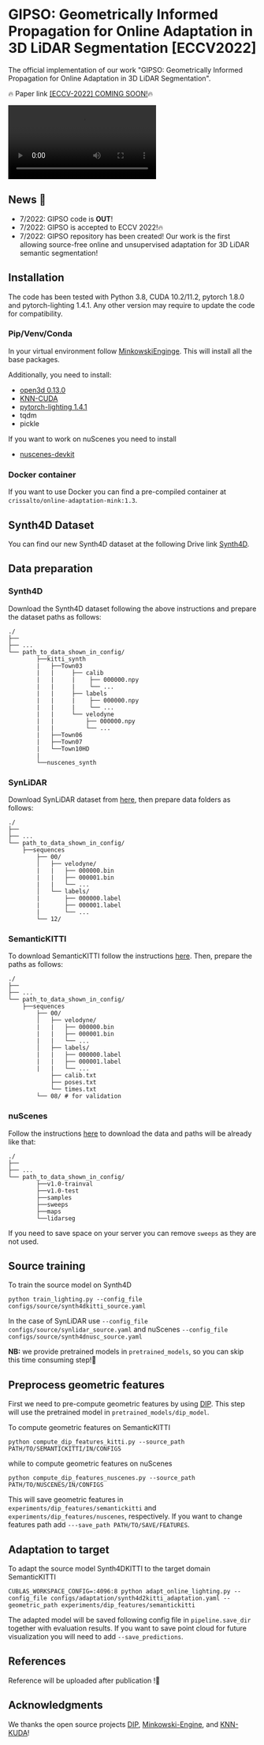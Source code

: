 # **GIPSO: Geometrically Informed Propagation for Online Adaptation in 3D LiDAR Segmentation [ECCV2022]**

The official implementation of our work "GIPSO: Geometrically Informed Propagation for Online Adaptation in 3D LiDAR Segmentation".

:fire: Paper link [[ECCV-2022] COMING SOON!]():fire:




![video](https://user-images.githubusercontent.com/56728964/177361919-9e2f72f2-05cc-4e07-8ff5-7e5f0423aa42.mov)





## News :bell:

- 7/2022: GIPSO code is **OUT**!
- 7/2022: GIPSO is accepted to ECCV 2022!:fire:
- 7/2022: GIPSO repository has been created! Our work is the first allowing source-free online and unsupervised adaptation for 3D LiDAR semantic segmentation!


## Installation
The code has been tested with Python 3.8, CUDA 10.2/11.2, pytorch 1.8.0 and pytorch-lighting 1.4.1.
Any other version may require to update the code for compatibility.

### Pip/Venv/Conda
In your virtual environment follow [MinkowskiEnginge](https://github.com/NVIDIA/MinkowskiEngine).
This will install all the base packages.

Additionally, you need to install:
- [open3d 0.13.0](http://www.open3d.org)
- [KNN-CUDA](https://github.com/unlimblue/KNN_CUDA)
- [pytorch-lighting 1.4.1](https://www.pytorchlightning.ai)
- tqdm
- pickle

If you want to work on nuScenes you need to install
- [nuscenes-devkit](https://github.com/nutonomy/nuscenes-devkit)

### Docker container
If you want to use Docker you can find a pre-compiled container at ```crissalto/online-adaptation-mink:1.3```.

## Synth4D Dataset
You can find our new Synth4D dataset at the following Drive link [Synth4D]().


## Data preparation

### Synth4D
Download the Synth4D dataset following the above instructions and prepare the dataset paths as follows:
```
./
├── 
├── ...
└── path_to_data_shown_in_config/
		├──kitti_synth
        |   ├──Town03
        |   |     ├── calib
        |   |     |    ├── 000000.npy
        |   |     |    └── ... 
        |   |     ├── labels
        |   |     |    ├── 000000.npy
        |   |     |    └── ...
        |   |     └── velodyne
        |   |         ├── 000000.npy
        |   |         └── ...
        |   ├──Town06
        |   ├──Town07
        |   └──Town10HD
        |
		└──nuscenes_synth
```


### SynLiDAR
Download SynLiDAR dataset from [here](), then prepare data folders as follows:
```
./
├── 
├── ...
└── path_to_data_shown_in_config/
    ├──sequences
        ├── 00/           
        │   ├── velodyne/	
        |   |	├── 000000.bin
        |   |	├── 000001.bin
        |   |	└── ...
        │   └── labels/ 
        |       ├── 000000.label
        |       ├── 000001.label
        |       └── ...
        └── 12/
```

### SemanticKITTI
To download SemanticKITTI follow the instructions [here](http://www.semantic-kitti.org). Then, prepare the paths as follows:
```
./
├── 
├── ...
└── path_to_data_shown_in_config/
    ├──sequences
        ├── 00/           
        │   ├── velodyne/	
        |   |	├── 000000.bin
        |   |	├── 000001.bin
        |   |	└── ...
        │   ├── labels/ 
        |   |   ├── 000000.label
        |   |   ├── 000001.label
        |   |   └── ...
            ├── calib.txt
            ├── poses.txt
            └── times.txt
        └── 08/ # for validation
```

### nuScenes
Follow the instructions [here](https://www.nuscenes.org/nuscenes#download) to download the data and paths will be already like that:
```
./
├── 
├── ...
└── path_to_data_shown_in_config/
		├──v1.0-trainval
		├──v1.0-test
		├──samples
		├──sweeps
		├──maps
		└──lidarseg
```
If you need to save space on your server you can remove ``sweeps`` as they are not used.


## Source training

To train the source model on Synth4D
```
python train_lighting.py --config_file configs/source/synth4dkitti_source.yaml
```
In the case of SynLiDAR use ``--config_file configs/source/synlidar_source.yaml`` and nuScenes ``--config_file configs/source/synth4dnusc_source.yaml``

**NB:** we provide pretrained models in ```pretrained_models```, so you can skip this time consuming step!:rocket:

## Preprocess geometric features
First we need to pre-compute geometric features by using [DIP](https://github.com/fabiopoiesi/dip). This step will use the pretrained model in ```pretrained_models/dip_model```.

To compute geometric features on SemanticKITTI

```
python compute_dip_features_kitti.py --source_path PATH/TO/SEMANTICKITTI/IN/CONFIGS
```
while to compute geometric features on nuScenes
```
python compute_dip_features_nuscenes.py --source_path PATH/TO/NUSCENES/IN/CONFIGS
```

This will save geometric features in ```experiments/dip_features/semantickitti``` and ```experiments/dip_features/nuscenes```, respectively.
If you want to change features path add ```---save_path PATH/TO/SAVE/FEATURES```.

## Adaptation to target

To adapt the source model Synth4DKITTI to the target domain SemanticKITTI

```
CUBLAS_WORKSPACE_CONFIG=:4096:8 python adapt_online_lighting.py --config_file configs/adaptation/synth4d2kitti_adaptation.yaml --geometric_path experiments/dip_features/semantickitti 
```
The adapted model will be saved following config file in ```pipeline.save_dir``` together with evaluation results.
If you want to save point cloud for future visualization you will need to add ``--save_predictions``.

## References
Reference will be uploaded after publication !:rocket:

## Acknowledgments
We thanks the open source projects [DIP](https://github.com/fabiopoiesi/dip), [Minkowski-Engine](https://github.com/NVIDIA/MinkowskiEngine), and [KNN-KUDA](https://github.com/unlimblue/KNN_CUDA)!







